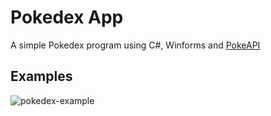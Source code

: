 # Pokedex App

A simple Pokedex program using C#, Winforms and [PokeAPI](https://pokeapi.co/)

## Examples

![pokedex-example](https://github.com/user-attachments/assets/51b1ddd6-f409-417d-9448-2fbfc2bf510d)
